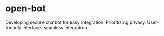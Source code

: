 # open-bot
Developing secure chatbot for easy integration. Prioritizing privacy. User-friendly interface, seamless integration. 
